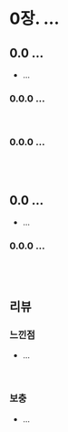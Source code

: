# **0장. ...**

## **0.0 ...**

- ...

### **0.0.0 ...**

<br>

### **0.0.0 ...**

<br>
<br>

## **0.0 ...**

- ...

### **0.0.0 ...**

<br>
<br>

## **리뷰**

### **느낀점**

- ...

<br>

### **보충**

- ...
